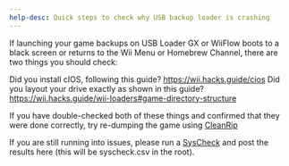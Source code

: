 ```yaml
---
help-desc: Quick steps to check why USB backup loader is crashing
---
```


If launching your game backups on USB Loader GX or WiiFlow boots to a black screen or returns to the Wii Menu or Homebrew Channel, there are two things you should check:

Did you install cIOS, following this guide? https://wii.hacks.guide/cios
Did you layout your drive exactly as shown in this guide? https://wii.hacks.guide/wii-loaders#game-directory-structure

If you have double-checked both of these things and confirmed that they were done correctly, try re-dumping the game using [CleanRip](https://wii.hacks.guide/dump-games)

If you are still running into issues, please run a [SysCheck](https://wii.hacks.guide/syscheck) and post the results here (this will be syscheck.csv in the root).
